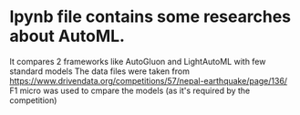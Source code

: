 # Ipynb file contains some researches about AutoML. 
It compares 2 frameworks like AutoGluon and LightAutoML with few standard models
The data files were taken from https://www.drivendata.org/competitions/57/nepal-earthquake/page/136/
F1 micro was used to cmpare the models (as it's required by the competition)
